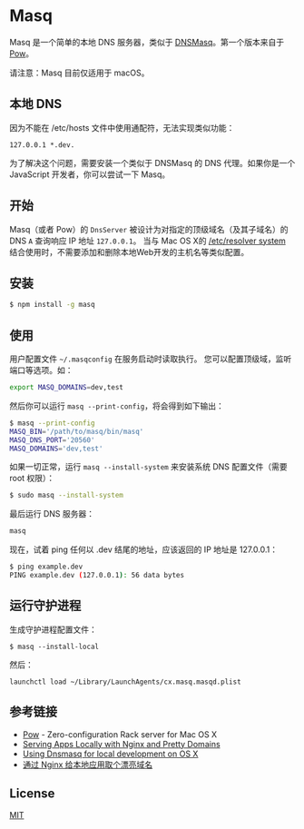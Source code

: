 # Masq


Masq 是一个简单的本地 DNS 服务器，类似于 [DNSMasq](http://www.thekelleys.org.uk/dnsmasq/doc.html)。第一个版本来自于 [Pow](https://github.com/basecamp/pow)。

请注意：Masq 目前仅适用于 macOS。

## 本地 DNS

因为不能在 /etc/hosts 文件中使用通配符，无法实现类似功能：
```
127.0.0.1 *.dev.
```
为了解决这个问题，需要安装一个类似于 DNSMasq 的 DNS 代理。如果你是一个 JavaScript 开发者，你可以尝试一下 Masq。

## 开始

Masq（或者 Pow）的 `DnsServer` 被设计为对指定的顶级域名（及其子域名）的 DNS `A` 查询响应 IP 地址 `127.0.0.1`。
当与 Mac OS X的 [/etc/resolver system](https://www.manpagez.com/man/5/resolver/) 结合使用时，不需要添加和删除本地Web开发的主机名等类似配置。

## 安装
```bash
$ npm install -g masq
```

## 使用

用户配置文件 `~/.masqconfig` 在服务启动时读取执行。 您可以配置顶级域，监听端口等选项。如：

```bash
export MASQ_DOMAINS=dev,test
```

然后你可以运行 `masq --print-config`，将会得到如下输出：

```bash
$ masq --print-config
MASQ_BIN='/path/to/masq/bin/masq'
MASQ_DNS_PORT='20560'
MASQ_DOMAINS='dev,test'
```

如果一切正常，运行 `masq --install-system` 来安装系统 DNS 配置文件（需要 root 权限）：
```bash
$ sudo masq --install-system
```

最后运行 DNS 服务器：
```bash
masq
```

现在，试着 ping 任何以 .dev 结尾的地址，应该返回的 IP 地址是 127.0.0.1：
```bash
$ ping example.dev
PING example.dev (127.0.0.1): 56 data bytes
```

## 运行守护进程

生成守护进程配置文件：
```
$ masq --install-local
```

然后：
```
launchctl load ~/Library/LaunchAgents/cx.masq.masqd.plist
```

## 参考链接
- [Pow](https://github.com/basecamp/pow) - Zero-configuration Rack server for Mac OS X
- [Serving Apps Locally with Nginx and Pretty Domains
](https://zaiste.net/posts/serving_apps_locally_with_nginx_and_pretty_domains/)
- [Using Dnsmasq for local development on OS X](https://passingcuriosity.com/2013/dnsmasq-dev-osx/)
- [通过 Nginx 给本地应用取个漂亮域名](http://7anshuai.js.org/blog/work/nginx-and-pretty-domains.html)

## License
[MIT](/LICENSE)
